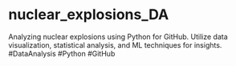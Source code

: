 # nuclear_explosions_DA
 Analyzing nuclear explosions using Python for GitHub. Utilize data visualization, statistical analysis, and ML techniques for insights. #DataAnalysis #Python #GitHub
